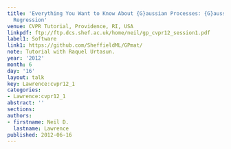 ```yaml
---
title: 'Everything You Want to Know About {G}aussian Processes: {G}aussian Process
  Regression'
venue: CVPR Tutorial, Providence, RI, USA
linkpdf: ftp://ftp.dcs.shef.ac.uk/home/neil/gp_cvpr12_session1.pdf
label1: Software
link1: https://github.com/SheffieldML/GPmat/
note: Tutorial with Raquel Urtasun.
year: '2012'
month: 6
day: '16'
layout: talk
key: Lawrence:cvpr12_1
categories:
- Lawrence:cvpr12_1
abstract: ''
sections: 
authors:
- firstname: Neil D.
  lastname: Lawrence
published: 2012-06-16
---
```

